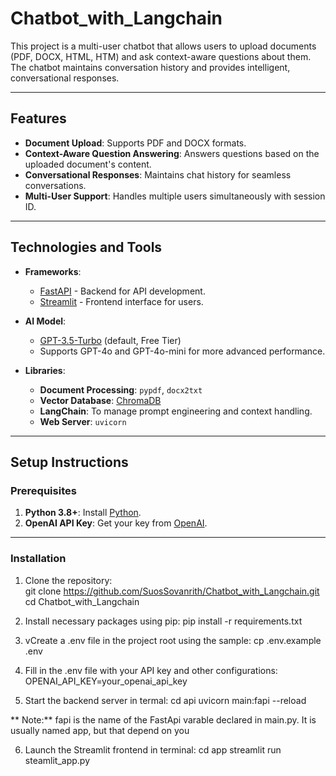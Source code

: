 # Chatbot_with_Langchain

This project is a multi-user chatbot that allows users to upload documents (PDF, DOCX, HTML, HTM) and ask context-aware questions about them. The chatbot maintains conversation history and provides intelligent, conversational responses.

---

## Features

- **Document Upload**: Supports PDF and DOCX formats.
- **Context-Aware Question Answering**: Answers questions based on the uploaded document's content.
- **Conversational Responses**: Maintains chat history for seamless conversations.
- **Multi-User Support**: Handles multiple users simultaneously with session ID.

---

## Technologies and Tools

- **Frameworks**:  
  - [FastAPI](https://fastapi.tiangolo.com/) - Backend for API development.
  - [Streamlit](https://streamlit.io/) - Frontend interface for users.

- **AI Model**:  
  - [GPT-3.5-Turbo](https://platform.openai.com/docs/models/gpt-3-5) (default, Free Tier)  
  - Supports GPT-4o and GPT-4o-mini for more advanced performance.

- **Libraries**:  
  - **Document Processing**: `pypdf`, `docx2txt`
  - **Vector Database**: [ChromaDB](https://www.trychroma.com/)
  - **LangChain**: To manage prompt engineering and context handling.
  - **Web Server**: `uvicorn`

---

## Setup Instructions

### Prerequisites

1. **Python 3.8+**: Install [Python](https://www.python.org/downloads/).
2. **OpenAI API Key**: Get your key from [OpenAI](https://platform.openai.com/api-keys).

---

### Installation

1. Clone the repository:  
    git clone https://github.com/SuosSovanrith/Chatbot_with_Langchain.git
    cd Chatbot_with_Langchain

2. Install necessary packages using pip:
    pip install -r requirements.txt

3. vCreate a .env file in the project root using the sample:
    cp .env.example .env

4. Fill in the .env file with your API key and other configurations:
    OPENAI_API_KEY=your_openai_api_key

5. Start the backend server in termal:
    cd api
    uvicorn main:fapi --reload

** Note:** fapi is the name of the FastApi varable declared in main.py. It is usually named app, but that depend on you

6. Launch the Streamlit frontend in terminal:
    cd app
    streamlit run steamlit_app.py
